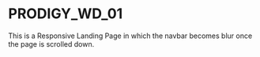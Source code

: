 # PRODIGY_WD_01
This is a Responsive Landing Page in which the navbar becomes blur once the page is scrolled down.
